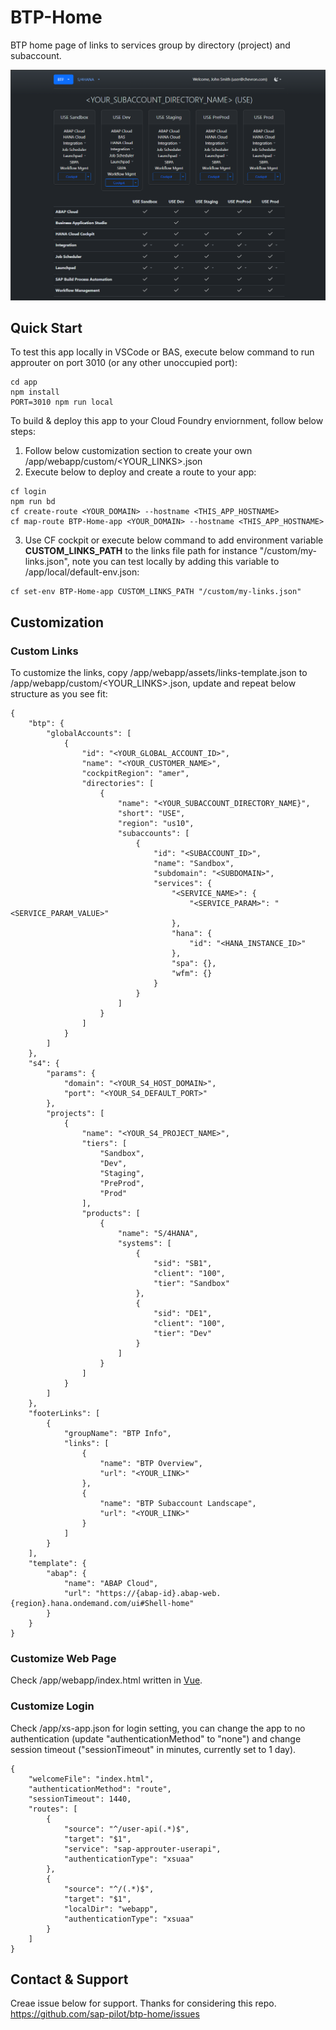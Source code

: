 # BTP-Home
BTP home page of links to services group by directory (project) and subaccount. 

![btp-home-template.png](/doc/img/btp-home-template.png)

## Quick Start

To test this app locally in VSCode or BAS, execute below command to run approuter on port 3010 (or any other unoccupied port):

```
cd app
npm install
PORT=3010 npm run local
```

To build & deploy this app to your Cloud Foundry enviornment, follow below steps:

1. Follow below customization section to create your own /app/webapp/custom/<YOUR_LINKS>.json
2. Execute below to deploy and create a route to your app:
```
cf login
npm run bd
cf create-route <YOUR_DOMAIN> --hostname <THIS_APP_HOSTNAME>
cf map-route BTP-Home-app <YOUR_DOMAIN> --hostname <THIS_APP_HOSTNAME>
```
3. Use CF cockpit or execute below command to add environment variable **CUSTOM_LINKS_PATH** to the links file path for instance "/custom/my-links.json", note you can test locally by adding this variable to /app/local/default-env.json:
```
cf set-env BTP-Home-app CUSTOM_LINKS_PATH "/custom/my-links.json"
```

## Customization


### Custom Links

To customize the links, copy /app/webapp/assets/links-template.json to /app/webapp/custom/<YOUR_LINKS>.json, update and repeat below structure as you see fit: 

```
{
    "btp": {
        "globalAccounts": [
            {
                "id": "<YOUR_GLOBAL_ACCOUNT_ID>",
                "name": "<YOUR_CUSTOMER_NAME>",
                "cockpitRegion": "amer",
                "directories": [
                    {
                        "name": "<YOUR_SUBACCOUNT_DIRECTORY_NAME}",
                        "short": "USE",
                        "region": "us10",
                        "subaccounts": [
                            {
                                "id": "<SUBACCOUNT_ID>",
                                "name": "Sandbox",
                                "subdomain": "<SUBDOMAIN>",
                                "services": {
                                    "<SERVICE_NAME>": {
                                        "<SERVICE_PARAM>": "<SERVICE_PARAM_VALUE>"
                                    },
                                    "hana": {
                                        "id": "<HANA_INSTANCE_ID>"
                                    },
                                    "spa": {},
                                    "wfm": {}
                                }
                            }
                        ]
                    }
                ]
            }
        ]
    },
    "s4": {
        "params": {
            "domain": "<YOUR_S4_HOST_DOMAIN>",
            "port": "<YOUR_S4_DEFAULT_PORT>"
        },
        "projects": [
            {
                "name": "<YOUR_S4_PROJECT_NAME>",
                "tiers": [
                    "Sandbox",
                    "Dev",
                    "Staging",
                    "PreProd",
                    "Prod"
                ],
                "products": [
                    {
                        "name": "S/4HANA",
                        "systems": [
                            {
                                "sid": "SB1",
                                "client": "100",
                                "tier": "Sandbox"
                            },
                            {
                                "sid": "DE1",
                                "client": "100",
                                "tier": "Dev"
                            }
                        ]
                    }
                ]
            }
        ]
    }, 
    "footerLinks": [
        {
            "groupName": "BTP Info",
            "links": [
                {
                    "name": "BTP Overview",
                    "url": "<YOUR_LINK>"
                },
                {
                    "name": "BTP Subaccount Landscape",
                    "url": "<YOUR_LINK>"
                }
            ]
        }
    ],
    "template": {
        "abap": {
            "name": "ABAP Cloud",
            "url": "https://{abap-id}.abap-web.{region}.hana.ondemand.com/ui#Shell-home"
        }
    }
}
```

### Customize Web Page

Check /app/webapp/index.html written in [Vue](https://vuejs.org/). 

### Customize Login

Check /app/xs-app.json for login setting, you can change the app to no authentication (update "authenticationMethod" to "none") and change session timeout ("sessionTimeout" in minutes, currently set to 1 day).

```
{
    "welcomeFile": "index.html",
    "authenticationMethod": "route",
    "sessionTimeout": 1440,
    "routes": [
        {
            "source": "^/user-api(.*)$",
            "target": "$1",
            "service": "sap-approuter-userapi",
            "authenticationType": "xsuaa"
        },
        {
            "source": "^/(.*)$",
            "target": "$1",
            "localDir": "webapp",
            "authenticationType": "xsuaa"
        }
    ]
}
```

## Contact & Support

Creae issue below for support. Thanks for considering this repo. 
https://github.com/sap-pilot/btp-home/issues